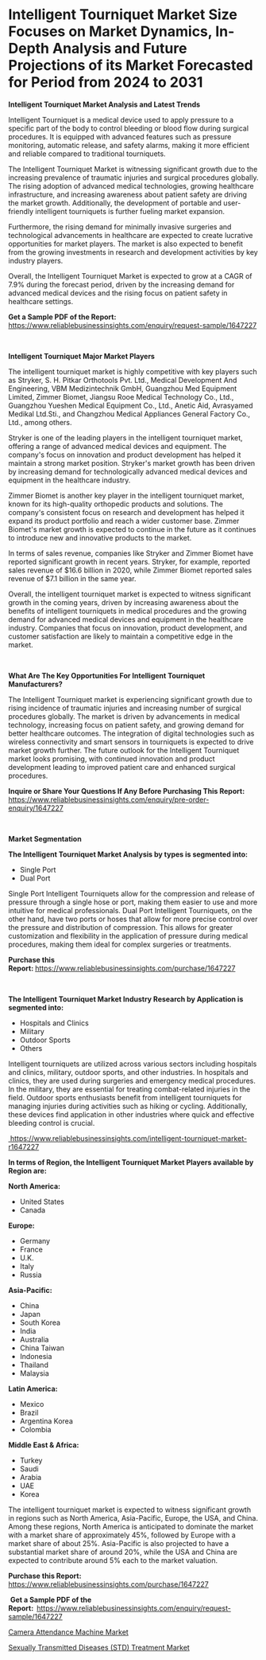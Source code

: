 <p><h1>Intelligent Tourniquet Market Size Focuses on Market Dynamics, In-Depth Analysis and Future Projections of its Market Forecasted for Period from 2024 to 2031</h1></p><p><strong>Intelligent Tourniquet Market Analysis and Latest Trends</strong></p>
<p><p>Intelligent Tourniquet is a medical device used to apply pressure to a specific part of the body to control bleeding or blood flow during surgical procedures. It is equipped with advanced features such as pressure monitoring, automatic release, and safety alarms, making it more efficient and reliable compared to traditional tourniquets.</p><p>The Intelligent Tourniquet Market is witnessing significant growth due to the increasing prevalence of traumatic injuries and surgical procedures globally. The rising adoption of advanced medical technologies, growing healthcare infrastructure, and increasing awareness about patient safety are driving the market growth. Additionally, the development of portable and user-friendly intelligent tourniquets is further fueling market expansion.</p><p>Furthermore, the rising demand for minimally invasive surgeries and technological advancements in healthcare are expected to create lucrative opportunities for market players. The market is also expected to benefit from the growing investments in research and development activities by key industry players.</p><p>Overall, the Intelligent Tourniquet Market is expected to grow at a CAGR of 7.9% during the forecast period, driven by the increasing demand for advanced medical devices and the rising focus on patient safety in healthcare settings.</p></p>
<p><strong>Get a Sample PDF of the Report:&nbsp;</strong> <a href="https://www.reliablebusinessinsights.com/enquiry/request-sample/1647227">https://www.reliablebusinessinsights.com/enquiry/request-sample/1647227</a></p>
<p>&nbsp;</p>
<p><strong>Intelligent Tourniquet Major Market Players</strong></p>
<p><p>The intelligent tourniquet market is highly competitive with key players such as Stryker, S. H. Pitkar Orthotools Pvt. Ltd., Medical Development And Engineering, VBM Medizintechnik GmbH, Guangzhou Med Equipment Limited, Zimmer Biomet, Jiangsu Rooe Medical Technology Co., Ltd., Guangzhou Yueshen Medical Equipment Co., Ltd., Anetic Aid, Avrasyamed Medikal Ltd.Sti., and Changzhou Medical Appliances General Factory Co., Ltd., among others.</p><p>Stryker is one of the leading players in the intelligent tourniquet market, offering a range of advanced medical devices and equipment. The company's focus on innovation and product development has helped it maintain a strong market position. Stryker's market growth has been driven by increasing demand for technologically advanced medical devices and equipment in the healthcare industry.</p><p>Zimmer Biomet is another key player in the intelligent tourniquet market, known for its high-quality orthopedic products and solutions. The company's consistent focus on research and development has helped it expand its product portfolio and reach a wider customer base. Zimmer Biomet's market growth is expected to continue in the future as it continues to introduce new and innovative products to the market.</p><p>In terms of sales revenue, companies like Stryker and Zimmer Biomet have reported significant growth in recent years. Stryker, for example, reported sales revenue of $16.6 billion in 2020, while Zimmer Biomet reported sales revenue of $7.1 billion in the same year.</p><p>Overall, the intelligent tourniquet market is expected to witness significant growth in the coming years, driven by increasing awareness about the benefits of intelligent tourniquets in medical procedures and the growing demand for advanced medical devices and equipment in the healthcare industry. Companies that focus on innovation, product development, and customer satisfaction are likely to maintain a competitive edge in the market.</p></p>
<p>&nbsp;</p>
<p><strong>What Are The Key Opportunities For Intelligent Tourniquet Manufacturers?</strong></p>
<p><p>The Intelligent Tourniquet market is experiencing significant growth due to rising incidence of traumatic injuries and increasing number of surgical procedures globally. The market is driven by advancements in medical technology, increasing focus on patient safety, and growing demand for better healthcare outcomes. The integration of digital technologies such as wireless connectivity and smart sensors in tourniquets is expected to drive market growth further. The future outlook for the Intelligent Tourniquet market looks promising, with continued innovation and product development leading to improved patient care and enhanced surgical procedures.</p></p>
<p><strong>Inquire or Share Your Questions If Any Before Purchasing This Report:</strong> <a href="https://www.reliablebusinessinsights.com/enquiry/pre-order-enquiry/1647227">https://www.reliablebusinessinsights.com/enquiry/pre-order-enquiry/1647227</a></p>
<p>&nbsp;</p>
<p><strong>Market Segmentation</strong></p>
<p><strong>The Intelligent Tourniquet Market Analysis by types is segmented into:</strong></p>
<p><ul><li>Single Port</li><li>Dual Port</li></ul></p>
<p><p>Single Port Intelligent Tourniquets allow for the compression and release of pressure through a single hose or port, making them easier to use and more intuitive for medical professionals. Dual Port Intelligent Tourniquets, on the other hand, have two ports or hoses that allow for more precise control over the pressure and distribution of compression. This allows for greater customization and flexibility in the application of pressure during medical procedures, making them ideal for complex surgeries or treatments.</p></p>
<p><strong>Purchase this Report:&nbsp;</strong><a href="https://www.reliablebusinessinsights.com/purchase/1647227">https://www.reliablebusinessinsights.com/purchase/1647227</a></p>
<p>&nbsp;</p>
<p><strong>The Intelligent Tourniquet Market Industry Research by Application is segmented into:</strong></p>
<p><ul><li>Hospitals and Clinics</li><li>Military</li><li>Outdoor Sports</li><li>Others</li></ul></p>
<p><p>Intelligent tourniquets are utilized across various sectors including hospitals and clinics, military, outdoor sports, and other industries. In hospitals and clinics, they are used during surgeries and emergency medical procedures. In the military, they are essential for treating combat-related injuries in the field. Outdoor sports enthusiasts benefit from intelligent tourniquets for managing injuries during activities such as hiking or cycling. Additionally, these devices find application in other industries where quick and effective bleeding control is crucial.</p></p>
<p><a href="https://www.reliablebusinessinsights.com/intelligent-tourniquet-market-r1647227">&nbsp;https://www.reliablebusinessinsights.com/intelligent-tourniquet-market-r1647227</a></p>
<p><strong>In terms of Region, the Intelligent Tourniquet Market Players available by Region are:</strong></p>
<p>
    <p> <strong> North America: </strong>
        <ul>
            <li>United States</li>
            <li>Canada</li>
        </ul>
        </p> 
    <p> <strong> Europe: </strong>
        <ul>
            <li>Germany</li>
            <li>France</li>
            <li>U.K.</li>
            <li>Italy</li>
            <li>Russia</li>
        </ul>
        </p> 
    <p> <strong> Asia-Pacific: </strong>
        <ul>
            <li>China</li>
            <li>Japan</li>
            <li>South Korea</li>
            <li>India</li>
            <li>Australia</li>
            <li>China Taiwan</li>
            <li>Indonesia</li>
            <li>Thailand</li>
            <li>Malaysia</li>
        </ul>
        </p> 
    <p> <strong> Latin America: </strong>
        <ul>
            <li>Mexico</li>
            <li>Brazil</li>
            <li>Argentina Korea</li>
            <li>Colombia</li>
        </ul>
        </p> 
    <p> <strong> Middle East & Africa: </strong>
        <ul>
            <li>Turkey</li>
            <li>Saudi</li>
            <li>Arabia</li>
            <li>UAE</li>
            <li>Korea</li>
        </ul>
    </p>
    </p>
<p><p>The intelligent tourniquet market is expected to witness significant growth in regions such as North America, Asia-Pacific, Europe, the USA, and China. Among these regions, North America is anticipated to dominate the market with a market share of approximately 45%, followed by Europe with a market share of about 25%. Asia-Pacific is also projected to have a substantial market share of around 20%, while the USA and China are expected to contribute around 5% each to the market valuation.</p></p>
<p><strong>Purchase this Report: </strong><a href="https://www.reliablebusinessinsights.com/purchase/1647227">https://www.reliablebusinessinsights.com/purchase/1647227</a></p>
<p>&nbsp;<strong>Get a Sample PDF of the Report:&nbsp;&nbsp;</strong><a href="https://www.reliablebusinessinsights.com/enquiry/request-sample/1647227">https://www.reliablebusinessinsights.com/enquiry/request-sample/1647227</a></p>
<p><strong></strong></p>
<p><p><a href="https://github.com/LeilaniWyman2021/Market-Research-Report-List-1/blob/main/camera-attendance-machine-market.md">Camera Attendance Machine Market</a></p><p><a href="https://view.publitas.com/reportprime-1/emerging-trends-in-sexually-transmitted-diseases-std-treatment-market-global-outlook-and-future-prospects-from-2024-2031/">Sexually Transmitted Diseases (STD) Treatment Market</a></p></p>